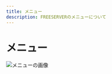 ```yaml
---
title: メニュー
description: FREESERVERのメニューについて
---
```

# メニュー

![メニューの画像](https://i.imgur.com/DEoUFTr.png)

